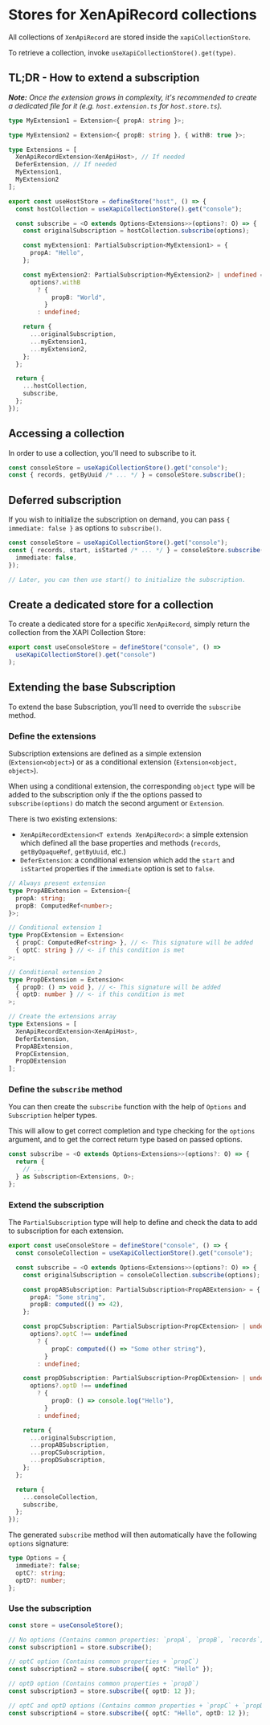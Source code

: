 # Stores for XenApiRecord collections

All collections of `XenApiRecord` are stored inside the `xapiCollectionStore`.

To retrieve a collection, invoke `useXapiCollectionStore().get(type)`.

## TL;DR - How to extend a subscription

_**Note:** Once the extension grows in complexity, it's recommended to create a dedicated file for it (e.g. `host.extension.ts` for `host.store.ts`)._

```typescript
type MyExtension1 = Extension<{ propA: string }>;

type MyExtension2 = Extension<{ propB: string }, { withB: true }>;

type Extensions = [
  XenApiRecordExtension<XenApiHost>, // If needed
  DeferExtension, // If needed
  MyExtension1,
  MyExtension2
];

export const useHostStore = defineStore("host", () => {
  const hostCollection = useXapiCollectionStore().get("console");

  const subscribe = <O extends Options<Extensions>>(options?: O) => {
    const originalSubscription = hostCollection.subscribe(options);

    const myExtension1: PartialSubscription<MyExtension1> = {
      propA: "Hello",
    };

    const myExtension2: PartialSubscription<MyExtension2> | undefined =
      options?.withB
        ? {
            propB: "World",
          }
        : undefined;

    return {
      ...originalSubscription,
      ...myExtension1,
      ...myExtension2,
    };
  };

  return {
    ...hostCollection,
    subscribe,
  };
});
```

## Accessing a collection

In order to use a collection, you'll need to subscribe to it.

```typescript
const consoleStore = useXapiCollectionStore().get("console");
const { records, getByUuid /* ... */ } = consoleStore.subscribe();
```

## Deferred subscription

If you wish to initialize the subscription on demand, you can pass `{ immediate: false }` as options to `subscribe()`.

```typescript
const consoleStore = useXapiCollectionStore().get("console");
const { records, start, isStarted /* ... */ } = consoleStore.subscribe({
  immediate: false,
});

// Later, you can then use start() to initialize the subscription.
```

## Create a dedicated store for a collection

To create a dedicated store for a specific `XenApiRecord`, simply return the collection from the XAPI Collection Store:

```typescript
export const useConsoleStore = defineStore("console", () =>
  useXapiCollectionStore().get("console")
);
```

## Extending the base Subscription

To extend the base Subscription, you'll need to override the `subscribe` method.

### Define the extensions

Subscription extensions are defined as a simple extension (`Extension<object>`) or as a conditional
extension (`Extension<object, object>`).

When using a conditional extension, the corresponding `object` type will be added to the subscription only if
the the options passed to `subscribe(options)` do match the second argument or `Extension`.

There is two existing extensions:

- `XenApiRecordExtension<T extends XenApiRecord>`: a simple extension which defined all the base
  properties and methods (`records`, `getByOpaqueRef`, `getByUuid`, etc.)
- `DeferExtension`: a conditional extension which add the `start` and `isStarted` properties if the
  `immediate` option is set to `false`.

```typescript
// Always present extension
type PropABExtension = Extension<{
  propA: string;
  propB: ComputedRef<number>;
}>;

// Conditional extension 1
type PropCExtension = Extension<
  { propC: ComputedRef<string> }, // <- This signature will be added
  { optC: string } // <- if this condition is met
>;

// Conditional extension 2
type PropDExtension = Extension<
  { propD: () => void }, // <- This signature will be added
  { optD: number } // <- if this condition is met
>;

// Create the extensions array
type Extensions = [
  XenApiRecordExtension<XenApiHost>,
  DeferExtension,
  PropABExtension,
  PropCExtension,
  PropDExtension
];
```

### Define the `subscribe` method

You can then create the `subscribe` function with the help of `Options` and `Subscription` helper types.

This will allow to get correct completion and type checking for the `options` argument, and to get the correct return
type based on passed options.

```typescript
const subscribe = <O extends Options<Extensions>>(options?: O) => {
  return {
    // ...
  } as Subscription<Extensions, O>;
};
```

### Extend the subscription

The `PartialSubscription` type will help to define and check the data to add to subscription for each extension.

```typescript
export const useConsoleStore = defineStore("console", () => {
  const consoleCollection = useXapiCollectionStore().get("console");

  const subscribe = <O extends Options<Extensions>>(options?: O) => {
    const originalSubscription = consoleCollection.subscribe(options);

    const propABSubscription: PartialSubscription<PropABExtension> = {
      propA: "Some string",
      propB: computed(() => 42),
    };

    const propCSubscription: PartialSubscription<PropCExtension> | undefined =
      options?.optC !== undefined
        ? {
            propC: computed(() => "Some other string"),
          }
        : undefined;

    const propDSubscription: PartialSubscription<PropDExtension> | undefined =
      options?.optD !== undefined
        ? {
            propD: () => console.log("Hello"),
          }
        : undefined;

    return {
      ...originalSubscription,
      ...propABSubscription,
      ...propCSubscription,
      ...propDSubscription,
    };
  };

  return {
    ...consoleCollection,
    subscribe,
  };
});
```

The generated `subscribe` method will then automatically have the following `options` signature:

```typescript
type Options = {
  immediate?: false;
  optC?: string;
  optD?: number;
};
```

### Use the subscription

```typescript
const store = useConsoleStore();

// No options (Contains common properties: `propA`, `propB`, `records`, `getByUuid`, etc.)
const subscription1 = store.subscribe();

// optC option (Contains common properties + `propC`)
const subscription2 = store.subscribe({ optC: "Hello" });

// optD option (Contains common properties + `propD`)
const subscription3 = store.subscribe({ optD: 12 });

// optC and optD options (Contains common properties + `propC` + `propD`)
const subscription4 = store.subscribe({ optC: "Hello", optD: 12 });
```
